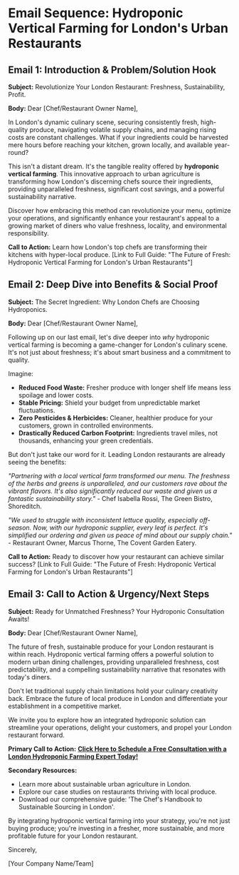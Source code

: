 # Email Sequence: Hydroponic Vertical Farming for London's Urban Restaurants

## Email 1: Introduction & Problem/Solution Hook

**Subject:** Revolutionize Your London Restaurant: Freshness, Sustainability, Profit.

**Body:**
Dear [Chef/Restaurant Owner Name],

In London's dynamic culinary scene, securing consistently fresh, high-quality produce, navigating volatile supply chains, and managing rising costs are constant challenges. What if your ingredients could be harvested mere hours before reaching your kitchen, grown locally, and available year-round?

This isn't a distant dream. It's the tangible reality offered by **hydroponic vertical farming**. This innovative approach to urban agriculture is transforming how London's discerning chefs source their ingredients, providing unparalleled freshness, significant cost savings, and a powerful sustainability narrative.

Discover how embracing this method can revolutionize your menu, optimize your operations, and significantly enhance your restaurant's appeal to a growing market of diners who value freshness, locality, and environmental responsibility.

**Call to Action:**
Learn how London's top chefs are transforming their kitchens with hyper-local produce.
[Link to Full Guide: "The Future of Fresh: Hydroponic Vertical Farming for London's Urban Restaurants"]

## Email 2: Deep Dive into Benefits & Social Proof

**Subject:** The Secret Ingredient: Why London Chefs are Choosing Hydroponics.

**Body:**
Dear [Chef/Restaurant Owner Name],

Following up on our last email, let's dive deeper into *why* hydroponic vertical farming is becoming a game-changer for London's culinary scene. It's not just about freshness; it's about smart business and a commitment to quality.

Imagine:
*   **Reduced Food Waste:** Fresher produce with longer shelf life means less spoilage and lower costs.
*   **Stable Pricing:** Shield your budget from unpredictable market fluctuations.
*   **Zero Pesticides & Herbicides:** Cleaner, healthier produce for your customers, grown in controlled environments.
*   **Drastically Reduced Carbon Footprint:** Ingredients travel miles, not thousands, enhancing your green credentials.

But don't just take our word for it. Leading London restaurants are already seeing the benefits:

*"Partnering with a local vertical farm transformed our menu. The freshness of the herbs and greens is unparalleled, and our customers rave about the vibrant flavors. It's also significantly reduced our waste and given us a fantastic sustainability story."* - Chef Isabella Rossi, The Green Bistro, Shoreditch.

*"We used to struggle with inconsistent lettuce quality, especially off-season. Now, with our hydroponic supplier, every leaf is perfect. It's simplified our ordering and given us peace of mind about our supply chain."* - Restaurant Owner, Marcus Thorne, The Covent Garden Eatery.

**Call to Action:**
Ready to discover how your restaurant can achieve similar success?
[Link to Full Guide: "The Future of Fresh: Hydroponic Vertical Farming for London's Urban Restaurants"]

## Email 3: Call to Action & Urgency/Next Steps

**Subject:** Ready for Unmatched Freshness? Your Hydroponic Consultation Awaits!

**Body:**
Dear [Chef/Restaurant Owner Name],

The future of fresh, sustainable produce for your London restaurant is within reach. Hydroponic vertical farming offers a powerful solution to modern urban dining challenges, providing unparalleled freshness, cost predictability, and a compelling sustainability narrative that resonates with today's diners.

Don't let traditional supply chain limitations hold your culinary creativity back. Embrace the future of local produce in London and differentiate your establishment in a competitive market.

We invite you to explore how an integrated hydroponic solution can streamline your operations, delight your customers, and propel your London restaurant forward.

**Primary Call to Action:**
**[Click Here to Schedule a Free Consultation with a London Hydroponic Farming Expert Today!](https://yourwebsite.com/contact-us-hydroponics)**

**Secondary Resources:**
*   Learn more about sustainable urban agriculture in London.
*   Explore our case studies on restaurants thriving with local produce.
*   Download our comprehensive guide: 'The Chef's Handbook to Sustainable Sourcing in London'.

By integrating hydroponic vertical farming into your strategy, you're not just buying produce; you're investing in a fresher, more sustainable, and more profitable future for your London restaurant.

Sincerely,

[Your Company Name/Team]
